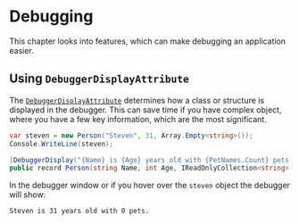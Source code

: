 # Debugging
This chapter looks into features, which can make debugging an application easier.

## Using `DebuggerDisplayAttribute`
The [`DebuggerDisplayAttribute`](https://learn.microsoft.com/en-us/dotnet/api/system.diagnostics.debuggerdisplayattribute?view=net-6.0) determines how a class or structure is displayed in the debugger. This can save time if you have complex object, where you have a few key information, which are the most significant.

```csharp
var steven = new Person("Steven", 31, Array.Empty<string>());
Console.WriteLine(steven);

[DebuggerDisplay("{Name} is {Age} years old with {PetNames.Count} pets.")]
public record Person(string Name, int Age, IReadOnlyCollection<string> PetNames);
```

In the debugger window or if you hover over the `steven` object the debugger will show:
```no-class
Steven is 31 years old with 0 pets.
```